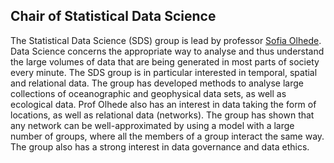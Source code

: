 ## Chair of Statistical Data Science


The Statistical Data Science (SDS) group is lead by professor [Sofia Olhede](https://people.epfl.ch/sofia.olhede). Data Science concerns the appropriate way to analyse and thus understand the large volumes of data that are being generated in most parts of society every minute. The SDS group is in particular interested in temporal, spatial and relational data. The group has developed methods to analyse large collections of oceanographic and geophysical data sets, as well as ecological data. Prof Olhede also has an interest in data taking the form of locations, as well as relational data (networks). The group has shown that any network can be well-approximated by using a model with a large number of groups, where all the members of a group interact the same way. The group also has a strong interest in data governance and data ethics.
